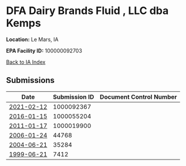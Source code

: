 # DFA Dairy Brands Fluid , LLC dba Kemps

**Location:** Le Mars, IA

**EPA Facility ID:** 100000092703

[Back to IA Index](../../index.md)

## Submissions

| Date | Submission ID | Document Control Number |
|------|--------------|-------------------------|
| [2021-02-12](submissions/1000092367.md) | 1000092367 |  |
| [2016-01-15](submissions/1000055204.md) | 1000055204 |  |
| [2011-01-17](submissions/1000019900.md) | 1000019900 |  |
| [2006-01-24](submissions/44768.md) | 44768 |  |
| [2004-06-21](submissions/35284.md) | 35284 |  |
| [1999-06-21](submissions/7412.md) | 7412 |  |
